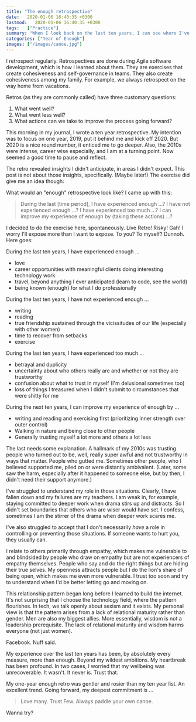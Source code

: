 ```yaml
---
title: "The enough retrospective"
date:   2020-01-06 16:40:35 +0300
lastmod:   2020-01-06 16:40:35 +0300
tags:   ["Practice"]
summary: "When I look back on the last ten years, I can see where I've experienced enough. Where I haven't. And how I can change so the next ten years are more than enough. Wanna try?"
categories: ["Year of Enough"]
images: ["/images/canoe.jpg"]
---
```


I retrospect regularly. Retrospectives are done during Agile software development, which is how I learned about them. They are exercises that create cohesiveness and self-governance in teams. They also create cohesiveness among my family. For example, we always retrospect on the way home from vacations.

Retros (as they are commonly called) have three customary questions:

1. What went well?
2. What went less well?
2. What actions can we take to improve the process going forward?

This morning in my journal, I wrote a ten year retrospective. My intention was to focus on one year, 2019, put it behind me and kick off 2020. But 2020 is a nice round number, it enticed me to go deeper. Also, the 2010s were intense, career wise especially, and I am at a turning point. Now seemed a good time to pause and reflect.

The retro revealed insights I didn't anticipate, in areas I didn't expect. This post is not about those insights, specifically. (Maybe later!) The exercise did give me an idea though:

What would an "enough" retrospective look like? I came up with this:

> During the last [time period], I have experienced enough ...? I have not experienced enough ...? I have experienced too much ...? I can improve my experience of enough by (taking these actions) ...?

I decided to do the exercise here, spontaneously. Live Retro! Risky! Gah! I worry I'll expose more than I want to expose. To you? To myself? Dunnoh. Here goes:

During the last ten years, I have experienced enough ...
- love
- career opportunities with meaningful clients doing interesting technology work
- travel, beyond anything I ever anticipated (learn to code, see the world)
- being known (enough) for what I do professionally

During the last ten years, I have not experienced enough ...
- writing
- reading
- true friendship sustained through the vicissitudes of our life (especially with other women)
- time to recover from setbacks
- exercise

During the last ten years, I have experienced too much ...
- betrayal and duplicity
- uncertainty about who others really are and whether or not they are trustworthy
- confusion about what to trust in myself (I'm delusional sometimes too)
- loss of things I treasured when I didn't submit to circumstances that were shitty for me

During the next ten years, I can improve my experience of enough by ...
- writing and reading and exercising first (prioritizing inner strength over outer control)
- Walking in nature and being close to other people
- Generally trusting myself a lot more and others a lot less

The last needs some explanation. A hallmark of my 2010s was trusting people who turned out to be, well, really super awful and not trustworthy in ways that matter. People who gutted me. Sometimes other people, who I believed supported me, piled on or were distantly ambivalent. (Later, some saw the harm, especially after it happened to someone else, but by then, I didn't need their support anymore.)

I've struggled to understand my role in those situations. Clearly, I have fallen down and my failures are my teachers. I am weak in, for example, staying committed to deeper work when drama stirs up and distracts. So I didn't set boundaries that others who are wiser would have set. I confess, sometimes I am the stirrer of the drama when deeper work scares me.

I've also struggled to accept that I don't necessarily *have* a role in controlling or preventing those situations. If someone wants to hurt you, they usually can.

I relate to others primarily through empathy, which makes me vulnerable to and blindsided by people who draw on empathy but are not experiencers of empathy themselves. People who say and do the right things but are hiding their true selves. My openness attracts people but I do the lion's share of being open, which makes me even more vulnerable. I trust too soon and try to understand when I'd be better letting go and moving on.

This relationship pattern began long before I learned to build the internet. It's not surprising that I choose the technology field, where the pattern flourishes. In tech, we talk openly about sexism and it exists. My personal view is that the pattern arises from a lack of relational maturity rather than gender. Men are also my biggest allies. More essentially, wisdom is not a leadership prerequisite. The lack of relational maturity and wisdom harms everyone (not just women).

Facebook. Nuff said.

My experience over the last ten years has been, by absolutely every measure, more than enough. Beyond my wildest ambitions. My heartbreak has been profound. In two cases, I worried that my wellbeing was unrecoverable. It wasn't. It never is. Trust that.

My one-year enough retro was gentler and rosier than my ten year list. An excellent trend. Going forward, my deepest commitment is ...

> Love many. Trust Few. Always paddle your own canoe.

Wanna try?
